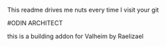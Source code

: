 This readme drives me nuts every time I visit your git

#ODIN ARCHITECT

this is a building addon for Valheim by Raelizael
